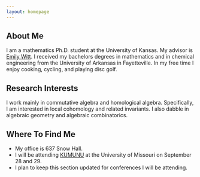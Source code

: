 ```yaml
---
layout: homepage
---
```


## About Me

I am a mathematics Ph.D. student at the University of Kansas. My advisor is <a href="https://witt.ku.edu">Emily Witt</a>. I received my bachelors degrees in mathematics and in chemical engineering from the University of Arkansas in Fayetteville. In my free time I enjoy cooking, cycling, and playing disc golf.

## Research Interests

I work mainly in commutative algebra and homological algebra. Specifically, I am interested in local cohomology and related invariants. I also dabble in algebraic geometry and algebraic combinatorics.

## Where To Find Me
- My office is 637 Snow Hall.
- I will be attending <a href="https://sites.google.com/view/kumunu-2024/home">KUMUNU</a> at the University of Missouri on September 28 and 29.
- I plan to keep this section updated for conferences I will be attending.



